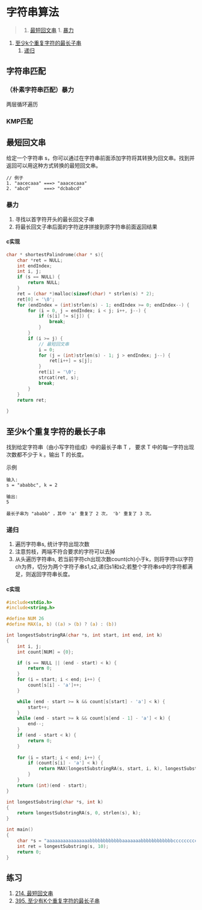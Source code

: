 # 字符串算法

>1. [最短回文串](#最短回文串 "最短回文串")
	1. [暴力](#暴力 "暴力")
1. [至少k个重复字符的最长子串](#至少k个重复字符的最长子串 "至少k个重复字符的最长子串")
	1. [递归](#递归 "递归")

## 字符串匹配

### （朴素字符串匹配）暴力

两层循环遍历

### KMP匹配

## 最短回文串 

给定一个字符串 s，你可以通过在字符串前面添加字符将其转换为回文串。找到并返回可以用这种方式转换的最短回文串。

```
// 例子
1. "aacecaaa" ===> "aaacecaaa"
2. "abcd"     ===> "dcbabcd"
```

### 暴力

1. 寻找以首字符开头的最长回文子串
2. 将最长回文子串后面的字符逆序拼接到原字符串前面返回结果

#### c实现

```c
char * shortestPalindrome(char * s){
    char *ret = NULL;
    int endIndex;
    int i, j;
    if (s == NULL) {
        return NULL;
    }
    ret = (char *)malloc(sizeof(char) * strlen(s) * 2);
    ret[0] = '\0';
    for (endIndex = (int)strlen(s) - 1; endIndex >= 0; endIndex--) {
        for (i = 0, j = endIndex; i < j; i++, j--) {
            if (s[i] != s[j]) {
                break;
            }
        }
        if (i >= j) {
            // 最短回文串
            i = 0;
            for (j = (int)strlen(s) - 1; j > endIndex; j--) {
                ret[i++] = s[j];
            }
            ret[i] = '\0';
            strcat(ret, s);
            break;
        }
    }
    return ret;
    
}
```

## 至少k个重复字符的最长子串

找到给定字符串（由小写字符组成）中的最长子串 T ， 要求 T 中的每一字符出现次数都不少于 k 。输出 T 的长度。

示例
```
输入:
s = "ababbc", k = 2

输出:
5

最长子串为 "ababb" ，其中 'a' 重复了 2 次， 'b' 重复了 3 次。
```

### 递归

1. 遍历字符串s, 统计字符出现次数
2. 注意剪枝，两端不符合要求的字符可以去掉
3. 从头遍历字符串s, 若当前字符ch出现次数count(ch)小于k，则将字符s以字符ch为界，切分为两个字符子串s1,s2,递归s1和s2;若整个字符串s中的字符都满足，则返回字符串长度。

#### c实现

```c
#include<stdio.h>
#include<string.h>

#define NUM 26
#define MAX(a, b) ((a) > (b) ? (a) : (b))

int longestSubstringRA(char *s, int start, int end, int k)
{
    int i, j;
    int count[NUM] = {0};

    if (s == NULL || (end - start) < k) {
        return 0;
    }
    for (i = start; i < end; i++) {
        count[s[i] - 'a']++;
    }

    while (end - start >= k && count[s[start] - 'a'] < k) {
        start++;
    }
    while (end - start >= k && count[s[end - 1] - 'a'] < k) {
        end--;
    }
    if (end - start < k) {
        return 0;
    }
    
    for (i = start; i < end; i++) {
        if (count[s[i] - 'a'] < k) {
            return MAX(longestSubstringRA(s, start, i, k), longestSubstringRA(s, i + 1, end, k));
        }
    }
    return (int)(end - start);
}

int longestSubstring(char *s, int k)
{
    return longestSubstringRA(s, 0, strlen(s), k);
}

int main()
{
    char *s = "aaaaaaaaaaaaaaaabbbbbbbbbbbbaaaaaaabbbbbbbbbbbbcccccccccccdddddddddddddddddddeeeeeeeeeeeeeeefffffffffffffffgggggggggggggggggggghhhhhhhhhhhhhhhhiiiiiiiiiiiiiiiiiiiiiijjjjjjjjjjjjjjjjjjjjjjjjkkkkkkkkkkkkkkkkkkkk";
    int ret = longestSubstring(s, 10);
    return 0;
}
```

## 练习

1. [214. 最短回文串](https://leetcode-cn.com/problems/shortest-palindrome/)
2. [395. 至少有K个重复字符的最长子串](https://leetcode-cn.com/problems/longest-substring-with-at-least-k-repeating-characters/)